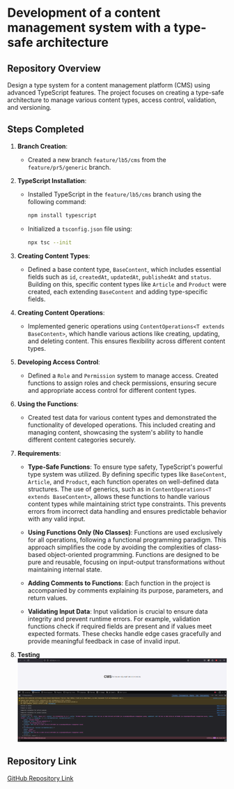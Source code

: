 # Development of a content management system with a type-safe architecture

## Repository Overview

Design a type system for a content management platform (CMS) using advanced TypeScript features. The project focuses on creating a type-safe architecture to manage various content types, access control, validation, and versioning.

## Steps Completed

1. **Branch Creation**:
    - Created a new branch `feature/lb5/cms` from the `feature/pr5/generic` branch.

2. **TypeScript Installation**:
    - Installed TypeScript in the `feature/lb5/cms` branch using the following command:
      ```bash
      npm install typescript
      ```
    - Initialized a `tsconfig.json` file using:
      ```bash
      npx tsc --init
      ```

3. **Creating Content Types**:
   - Defined a base content type, `BaseContent`, which includes essential fields such as `id`, `createdAt`, `updatedAt`, `publishedAt` and `status`. Building on this, specific content types like `Article` and `Product` were created, each extending `BaseContent` and adding type-specific fields.

4. **Creating Content Operations**:
   - Implemented generic operations using `ContentOperations<T extends BaseContent>`, which handle various actions like creating, updating, and deleting content. This ensures flexibility across different content types.

5. **Developing Access Control**:
   - Defined a `Role` and `Permission` system to manage access. Created functions to assign roles and check permissions, ensuring secure and appropriate access control for different content types.

6. **Using the Functions**:
   - Created test data for various content types and demonstrated the functionality of developed operations. This included creating and managing content, showcasing the system's ability to handle different content categories securely.

7. **Requirements**:
   - **Type-Safe Functions**:
     To ensure type safety, TypeScript's powerful type system was utilized. By defining specific types like `BaseContent`, `Article`, and `Product`, each function operates on well-defined data structures. The use of generics, such as in `ContentOperations<T extends BaseContent>`, allows these functions to handle various content types while maintaining strict type constraints. This prevents errors from incorrect data handling and ensures predictable behavior with any valid input.

   - **Using Functions Only (No Classes)**:
     Functions are used exclusively for all operations, following a functional programming paradigm. This approach simplifies the code by avoiding the complexities of class-based object-oriented programming. Functions are designed to be pure and reusable, focusing on input-output transformations without maintaining internal state.

   - **Adding Comments to Functions**:
     Each function in the project is accompanied by comments explaining its purpose, parameters, and return values.

   - **Validating Input Data**:
     Input validation is crucial to ensure data integrity and prevent runtime errors. For example, validation functions check if required fields are present and if values meet expected formats. These checks handle edge cases gracefully and provide meaningful feedback in case of invalid input.

8. **Testing**
![Alt text](Screenshot_1.png)

## Repository Link

[GitHub Repository Link](https://github.com/KpoJleBapKa/kpojlebapka.github.io/tree/feature/lb5/cms)
